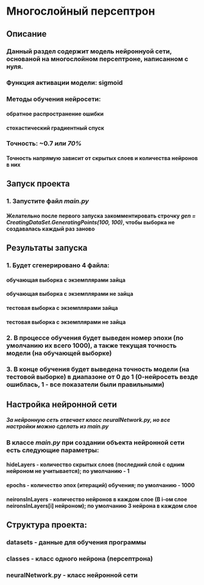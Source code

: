 # Многослойный персептрон

## Описание
### Данный раздел содержит модель нейроннуой сети, основаной на многослойном персептроне, написанном с нуля.
### Функция активации модели: sigmoid
### Методы обучения нейросети:
#### обратное распространение ошибки
#### стохастический градиентный спуск
### Точность: ~0.7 _или 70%_
#### Точность напрямую зависит от скрытых слоев и количества нейронов в них

## Запуск проекта
### 1. Запустите файл _main.py_
#### Желательно после первого запуска закомментировать строчку _gen = CreatingDataSet.GeneratingPoints(100, 100)_, чтобы выборка не создавалась каждый раз заново


## Результаты запуска
### 1. Будет сгенерировано 4 файла: 
#### обучающая выборка с экземплярами зайца 
#### обучающая выборка с экземплярами не зайца 
#### тестовая выборка с экземплярами зайца 
#### тестовая выборка с экземплярами не зайца 
### 2. В процессе обучения будет выведен номер эпохи (по умолчанию их всего 1000), а также текущая точность модели (на обучающей выборке)
### 3. В конце обучения будет выведена точность модели (на тестовой выборке) в диапазоне от 0 до 1 (0-нейросеть везде ошиблась, 1 - все показатели были правильными)

## Настройка нейронной сети
##### За нейронную сеть отвечает класс _neuralNetwork.py_, но все настройки можно сделать из _main.py_
### В классе _main.py_ при создании объекта нейронной сети есть следующие параметры:
#### hideLayers - количество скрытых слоев (последний слой с одним нейроном не учитывается); по умолчанию - 1
#### epochs - количество эпох (итераций) обучения; по умолчанию - 1000
#### neironsInLayers - количество нейронов в каждом слое (В i-ом слое neironsInLayers[i] нейроном); по умолчанию 3 нейрона в каждом слое

## Структура проекта:
### **datasets** - данные для обучения программы
### **classes** - класс одного нейрона (персептрона)
### **neuralNetwork.py** - класс нейронной сети
